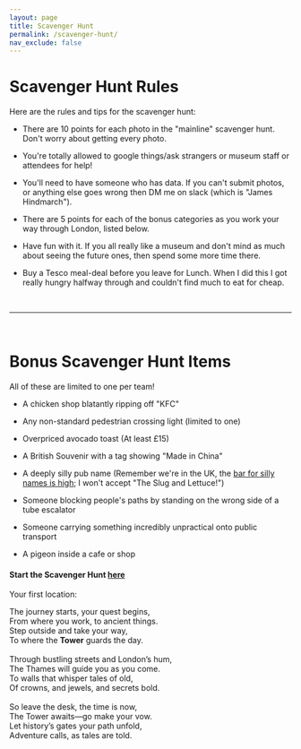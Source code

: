 ```yaml
---
layout: page
title: Scavenger Hunt
permalink: /scavenger-hunt/
nav_exclude: false
---
```


# Scavenger Hunt Rules

Here are the rules and tips for the scavenger hunt:

- There are 10 points for each photo in the "mainline" scavenger hunt. Don't worry about getting every photo.

- You're totally allowed to google things/ask strangers or museum staff or attendees for help!

- You'll need to have someone who has data. If you can't submit photos, or anything else goes wrong then DM me on slack (which is "James Hindmarch").

- There are 5 points for each of the bonus categories as you work your way through London, listed below.

- Have fun with it. If you all really like a museum and don't mind as much about seeing the future ones, then spend some more time there.

- Buy a Tesco meal-deal before you leave for Lunch. When I did this I got really hungry halfway through and couldn't find much to eat for cheap.

<br>

---

<br>

# Bonus Scavenger Hunt Items

All of these are limited to one per team!

- A chicken shop blatantly ripping off "KFC"

- Any non-standard pedestrian crossing light (limited to one)

- Overpriced avocado toast (At least £15)

- A British Souvenir with a tag showing "Made in China"

- A deeply silly pub name (Remember we're in the UK, the [bar for silly names is high](https://www.google.com/search?q=silly+uk+place+names&rlz=1C1CHBF_enGB1067GB1067&oq=silly+uk+place+n&gs_lcrp=EgZjaHJvbWUqBwgAEAAYgAQyBwgAEAAYgAQyBggBEEUYOTIICAIQABgWGB4yCAgDEAAYFhgeMggIBBAAGBYYHjIICAUQABgWGB4yCAgGEAAYFhgeMg0IBxAAGIYDGIAEGIoFMg0ICBAAGIYDGIAEGIoFMgoICRAAGKIEGIkF0gEIMTY0NGowajeoAgCwAgA&sourceid=chrome&ie=UTF-8); I won't accept "The Slug and Lettuce!")

- Someone blocking people's paths by standing on the wrong side of a tube escalator

- Someone carrying something incredibly unpractical onto public transport

- A pigeon inside a cafe or shop

#### Start the Scavenger Hunt [here](https://docs.google.com/forms/d/e/1FAIpQLSeL-2YgWNK9Z_8cx-F3pOg9LgNJg06jKdjliDbYT1e5WwnSWg/viewform?vc=0&c=0&w=1&flr=0&usp=mail_form_link)

Your first location:

The journey starts, your quest begins,<br>
From where you work, to ancient things.<br>
Step outside and take your way,<br>
To where the **Tower** guards the day.<br>
<br>
Through bustling streets and London’s hum,<br>
The Thames will guide you as you come.<br>
To walls that whisper tales of old,<br>
Of crowns, and jewels, and secrets bold.<br>
<br>
So leave the desk, the time is now,<br>
The Tower awaits—go make your vow.<br>
Let history’s gates your path unfold,<br>
Adventure calls, as tales are told.<br>



